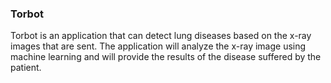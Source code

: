 ### Torbot
Torbot is an application that can detect lung diseases based on the x-ray images that are sent. The application will analyze the x-ray image using machine learning and will provide the results of the disease suffered by the patient.
